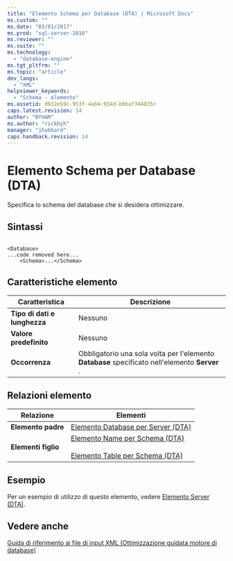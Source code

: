 ```yaml
---
title: "Elemento Schema per Database (DTA) | Microsoft Docs"
ms.custom: ""
ms.date: "03/01/2017"
ms.prod: "sql-server-2016"
ms.reviewer: ""
ms.suite: ""
ms.technology: 
  - "database-engine"
ms.tgt_pltfrm: ""
ms.topic: "article"
dev_langs: 
  - "XML"
helpviewer_keywords: 
  - "Schema - elemento"
ms.assetid: d932e59c-953f-4ab4-934d-b6baf344835c
caps.latest.revision: 14
author: "BYHAM"
ms.author: "rickbyh"
manager: "jhubbard"
caps.handback.revision: 14
---
```

# Elemento Schema per Database (DTA)
  Specifica lo schema del database che si desidera ottimizzare.  
  
## Sintassi  
  
```  
  
<Database>  
...code removed here...  
    <Schema>...</Schema>  
```  
  
## Caratteristiche elemento  
  
|Caratteristica|Descrizione|  
|--------------------|-----------------|  
|**Tipo di dati e lunghezza**|Nessuno|  
|**Valore predefinito**|Nessuno|  
|**Occorrenza**|Obbligatorio una sola volta per l'elemento **Database** specificato nell'elemento **Server** .|  
  
## Relazioni elemento  
  
|Relazione|Elementi|  
|------------------|--------------|  
|**Elemento padre**|[Elemento Database per Server &#40;DTA&#41;](../../tools/dta/database-element-for-server-dta.md)|  
|**Elementi figlio**|[Elemento Name per Schema &#40;DTA&#41;](../../tools/dta/name-element-for-schema-dta.md)<br /><br /> [Elemento Table per Schema &#40;DTA&#41;](../../tools/dta/table-element-for-schema-dta.md)|  
  
## Esempio  
 Per un esempio di utilizzo di questo elemento, vedere [Elemento Server &#40;DTA&#41;](../../tools/dta/server-element-dta.md).  
  
## Vedere anche  
 [Guida di riferimento ai file di input XML &#40;Ottimizzazione guidata motore di database&#41;](../../tools/dta/xml-input-file-reference-database-engine-tuning-advisor.md)  
  
  